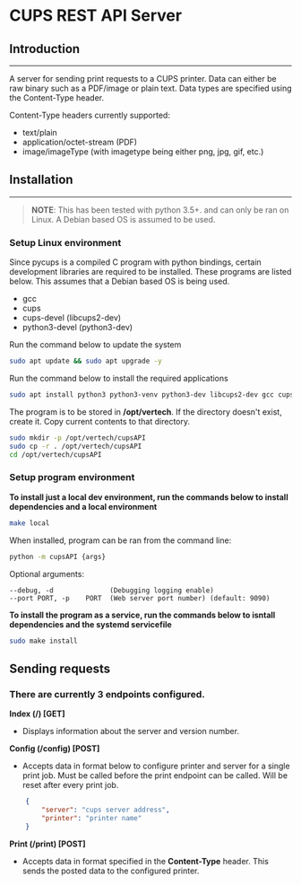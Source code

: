 # CUPS REST API Server

## Introduction 
---
A server for sending print requests to a CUPS printer. Data can either be raw binary such as a PDF/image or plain text. Data types are specified using the Content-Type header.

Content-Type headers currently supported:
 - text/plain
 - application/octet-stream (PDF)
 - image/imageType (with imagetype being either png, jpg, gif, etc.)

## Installation
---
>**NOTE**: This has been tested with python 3.5+. and can only be ran on Linux. A Debian based OS is assumed to be used.

### Setup Linux environment
Since pycups is a compiled C program with python bindings, certain development libraries are required to be installed. These programs are listed below. This assumes that a Debian based OS is being used.
- gcc
- cups
- cups-devel (libcups2-dev)
- python3-devel (python3-dev)

Run the command below to update the system
```bash
sudo apt update && sudo apt upgrade -y
```

Run the command below to install the required applications
```bash
sudo apt install python3 python3-venv python3-dev libcups2-dev gcc cups
```

The program is to be stored in **/opt/vertech**. If the directory doesn't exist, create it. Copy current contents to that directory.
```bash
sudo mkdir -p /opt/vertech/cupsAPI
sudo cp -r . /opt/vertech/cupsAPI
cd /opt/vertech/cupsAPI
```

### Setup program environment
**To install just a local dev environment, run the commands below to install dependencies and a local environment**
```bash
make local
```

When installed, program can be ran from the command line:
```bash
python -m cupsAPI {args}
```

Optional arguments:
```
--debug, -d              (Debugging logging enable)
--port PORT, -p    PORT  (Web server port number) (default: 9090)
```

**To install the program as a service, run the commands below to isntall dependencies and the systemd servicefile**

```bash
sudo make install
```

## Sending requests
### There are currently 3 endpoints configured.
**Index (/) [GET]**
   - Displays information about the server and version number.

**Config (/config) [POST]**
   - Accepts data in format below to configure printer and server for a single print job. Must be called before the print endpoint can be called. Will be reset after every print job.
```json
    {
        "server": "cups server address",
        "printer": "printer name"
    }
```

**Print (/print) [POST]**
 - Accepts data in format specified in the **Content-Type** header. This sends the posted data to the configured printer.
